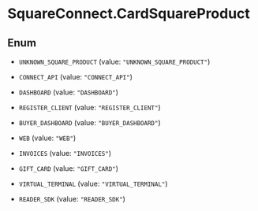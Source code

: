 # SquareConnect.CardSquareProduct

## Enum


* `UNKNOWN_SQUARE_PRODUCT` (value: `"UNKNOWN_SQUARE_PRODUCT"`)

* `CONNECT_API` (value: `"CONNECT_API"`)

* `DASHBOARD` (value: `"DASHBOARD"`)

* `REGISTER_CLIENT` (value: `"REGISTER_CLIENT"`)

* `BUYER_DASHBOARD` (value: `"BUYER_DASHBOARD"`)

* `WEB` (value: `"WEB"`)

* `INVOICES` (value: `"INVOICES"`)

* `GIFT_CARD` (value: `"GIFT_CARD"`)

* `VIRTUAL_TERMINAL` (value: `"VIRTUAL_TERMINAL"`)

* `READER_SDK` (value: `"READER_SDK"`)


